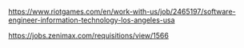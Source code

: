 https://www.riotgames.com/en/work-with-us/job/2465197/software-engineer-information-technology-los-angeles-usa

https://jobs.zenimax.com/requisitions/view/1566
